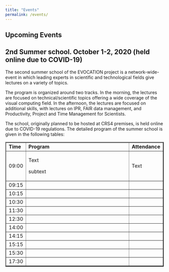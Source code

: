 ```yaml
---
title: "Events"
permalink: /events/
---
```


## Upcoming Events 
<!-- &nbsp; &nbsp; &nbsp; ESRs &nbsp; &nbsp; &nbsp; Management and Administrative -->

## 2nd Summer school. October 1-2, 2020 (held online due to COVID-19)

The second summer school of the EVOCATION project is a network-wide-event in which leading experts in scientific and technological fields give lectures on a variety of topics. 

The program is organized around two tracks. In the morning, the lectures are focused on technical/scientific topics offering a wide coverage of the visual computing field. In the afternoon, the lectures are focused on additional skills, with lectures on IPR, FAIR data management, and Productivity, Project and Time Management for Scientists. 

The school, originally planned to be hosted at CRS4 premises, is held online due to COVID-19 regulations. The detailed program of the summer school is given in the following tables:

<table style="width: 100%;" border="2">
<tbody>
<tr>
<td style="width: 10%;"><strong>Time</strong></td>
<td style="width: 75.1667%;"><strong>Program</strong></td>
<td style="width: 10.8333%;"><strong>Attendance</strong></td>
</tr>
<tr>
<td style="width: 10%;">09:00</td>
<td style="width: 75.1667%;">
<p>Text</p>
<p>subtext</p>
</td>
<td style="width: 10.8333%;">Text</td>
</tr>
<tr>
<td style="width: 10%;">09:15</td>
<td style="width: 75.1667%;">&nbsp;</td>
<td style="width: 10.8333%;">&nbsp;</td>
</tr>
<tr>
<td style="width: 10%;">10:15</td>
<td style="width: 75.1667%;">&nbsp;</td>
<td style="width: 10.8333%;">&nbsp;</td>
</tr>
<tr>
<td style="width: 10%;">10:30</td>
<td style="width: 75.1667%;">&nbsp;</td>
<td style="width: 10.8333%;">&nbsp;</td>
</tr>
<tr>
<td style="width: 10%;">11:30</td>
<td style="width: 75.1667%;">&nbsp;</td>
<td style="width: 10.8333%;">&nbsp;</td>
</tr>
<tr>
<td style="width: 10%;">12:30</td>
<td style="width: 75.1667%;">&nbsp;</td>
<td style="width: 10.8333%;">&nbsp;</td>
</tr>
<tr>
<td style="width: 10%;">14:00</td>
<td style="width: 75.1667%;">&nbsp;</td>
<td style="width: 10.8333%;">&nbsp;</td>
</tr>
<tr>
<td style="width: 10%;">14:15</td>
<td style="width: 75.1667%;">&nbsp;</td>
<td style="width: 10.8333%;">&nbsp;</td>
</tr>
<tr>
<td style="width: 10%;">15:15</td>
<td style="width: 75.1667%;">&nbsp;</td>
<td style="width: 10.8333%;">&nbsp;</td>
</tr>
<tr>
<td style="width: 10%;">15:30</td>
<td style="width: 75.1667%;">&nbsp;</td>
<td style="width: 10.8333%;">&nbsp;</td>
</tr>
<tr>
<td style="width: 10%;">17:30</td>
<td style="width: 75.1667%;">&nbsp;</td>
<td style="width: 10.8333%;">&nbsp;</td>
</tr>
</tbody>
</table>

